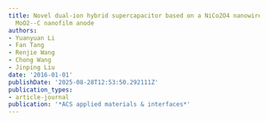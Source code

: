 ```yaml
---
title: Novel dual-ion hybrid supercapacitor based on a NiCo2O4 nanowire cathode and
  MoO2--C nanofilm anode
authors:
- Yuanyuan Li
- Fan Tang
- Renjie Wang
- Chong Wang
- Jinping Liu
date: '2016-01-01'
publishDate: '2025-08-28T12:53:50.292111Z'
publication_types:
- article-journal
publication: '*ACS applied materials & interfaces*'
---
```

